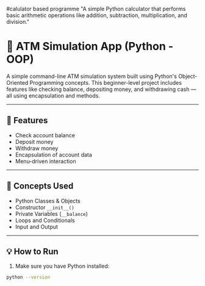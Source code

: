 #calulator based programme
"A simple Python calculator that performs basic arithmetic operations like addition, subtraction, multiplication, and division."
# 🏦 ATM Simulation App (Python - OOP)

A simple command-line ATM simulation system built using Python's Object-Oriented Programming concepts. This beginner-level project includes features like checking balance, depositing money, and withdrawing cash — all using encapsulation and methods.

---

## 🚀 Features

- Check account balance
- Deposit money
- Withdraw money
- Encapsulation of account data
- Menu-driven interaction

---

## 🧠 Concepts Used

- Python Classes & Objects
- Constructor `__init__()`
- Private Variables (`__balance`)
- Loops and Conditionals
- Input and Output

---

## 💡 How to Run

1. Make sure you have Python installed:
```bash
python --version
